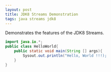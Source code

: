```yaml
---
layout: post
title: JDK8 Streams Demonstration
tags: java streams jdk8
---
```


Demonstrates the features of the JDK8 Streams.

```java
import java.io.*;
public class HelloWorld{
    public static void main(String [] args){
        Sysout.out.println("Hello, World !!!);
    }
}
```